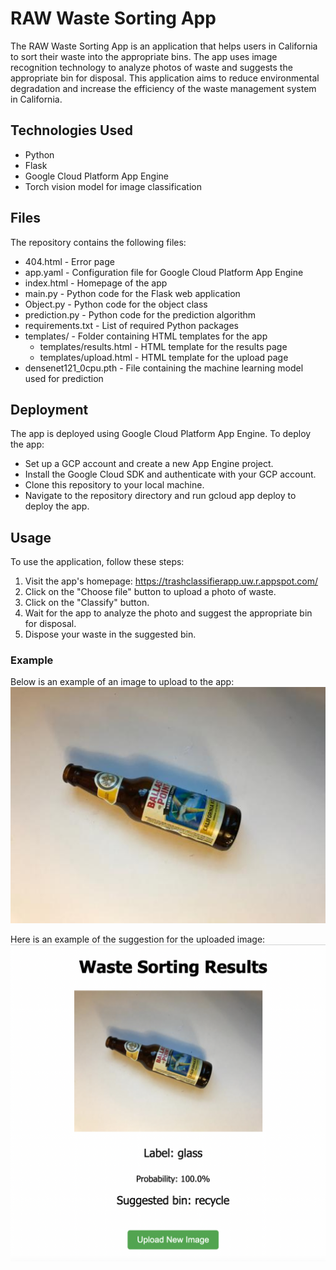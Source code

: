 # RAW Waste Sorting App
The RAW Waste Sorting App is an application that helps users in California to sort their waste into the appropriate bins. The app uses image recognition technology to analyze photos of waste and suggests the appropriate bin for disposal. This application aims to reduce environmental degradation and increase the efficiency of the waste management system in California.

## Technologies Used
- Python
- Flask
- Google Cloud Platform App Engine
- Torch vision model for image classification

## Files
The repository contains the following files:

- 404.html - Error page
- app.yaml - Configuration file for Google Cloud Platform App Engine
- index.html - Homepage of the app
- main.py - Python code for the Flask web application
- Object.py - Python code for the object class
- prediction.py - Python code for the prediction algorithm
- requirements.txt - List of required Python packages
- templates/ - Folder containing HTML templates for the app
  - templates/results.html - HTML template for the results page
  - templates/upload.html - HTML template for the upload page
- densenet121_0cpu.pth - File containing the machine learning model used for prediction

## Deployment
The app is deployed using Google Cloud Platform App Engine. To deploy the app:

- Set up a GCP account and create a new App Engine project.
- Install the Google Cloud SDK and authenticate with your GCP account.
- Clone this repository to your local machine.
- Navigate to the repository directory and run gcloud app deploy to deploy the app.

## Usage
To use the application, follow these steps:

1. Visit the app's homepage: https://trashclassifierapp.uw.r.appspot.com/
2. Click on the "Choose file" button to upload a photo of waste.
3. Click on the "Classify" button.
4. Wait for the app to analyze the photo and suggest the appropriate bin for disposal.
5. Dispose your waste in the suggested bin.


### Example
Below is an example of an image to upload to the app:
![alt text](images/glass477.jpg "Glass")


Here is an example of the suggestion for the uploaded image:
![alt text](images/glass477_result.png "Recycling")

